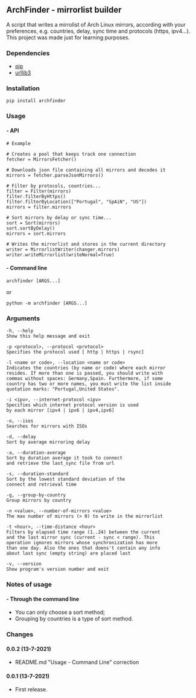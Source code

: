 ## ArchFinder - mirrorlist builder
A script that writes a mirrolist of Arch Linux mirrors, according with your preferences, e.g. countries, delay, sync time and protocols (https, ipv4...). This project was made just for learning purposes.  


### Dependencies
* [pip](https://pip.pypa.io/en/stable/)
* [urllib3](https://urllib3.readthedocs.io/en/latest/index.html)


### Installation
    pip install archfinder


### Usage
#### - API
    # Example

    # Creates a pool that keeps track one connection 
    fetcher = MirrorsFetcher()
    
    # Downloads json file containing all mirrors and decodes it
    mirrors = fetcher.parseJsonMirrors()
    
    # Filter by protocols, countries...
    filter = Filter(mirrors)
    filter.filterByHttps()
    filter.filterByLocation(["Portugal", "SpAiN", "US"])
    mirrors = filter.mirrors
    
    # Sort mirrors by delay or sync time...
    sort = Sort(mirrors)
    sort.sortByDelay()
    mirrors = sort.mirrors

    # Writes the mirrorlist and stores in the current directory
    writer = MirrorlistWriter(changer.mirrors)
    writer.writeMirrorlist(writeNormal=True)

#### - Command line
    archfinder [ARGS...]

or

    python -m archfinder [ARGS...]


### Arguments
    -h, --help            
    Show this help message and exit
    
    -p <protocol>, --protocol <protocol>
    Specifies the protocol used [ http | https | rsync]
    
    -l <name or code>, --location <name or code>
    Indicates the countries (by name or code) where each mirror 
    resides. If more than one is passed, you should write with 
    commas without spaces: Germany,Spain. Furthermore, if some 
    country has two or more names, you must write the list inside 
    quotation marks: "Portugal,United States".
    
    -i <ipv>, --internet-protocol <ipv>
    Specifies which internet protocol version is used 
    by each mirror [ipv4 | ipv6 | ipv4,ipv6]    
    
    -o, --isos            
    Searches for mirrors with ISOs
  
    -d, --delay           
    Sort by average mirroring delay
  
    -a, --duration-average
    Sort by duration average it took to connect 
    and retrieve the last_sync file from url
    
    -s, --duration-standard
    Sort by the lowest standard deviation of the 
    connect and retrieval time
  
    -g, --group-by-country
    Group mirrors by country
  
    -n <value>, --number-of-mirrors <value>
    The max number of mirrors (> 0) to write in the mirrorlist

    -t <hour>, --time-distance <hour>
    Filters by elapsed time range (1..24) between the current 
    and the last mirror sync (current - sync < range). This 
    operation ignores mirrors whose synchronization has more 
    than one day. Also the ones that doens't contain any info 
    about last sync (empty string) are placed last

    -v, --version         
    Show program's version number and exit


### Notes of usage
#### - Through the command line
* You can only choose a sort method;
* Grouping by countries is a type of sort method.


### Changes 
#### 0.0.2 (13-7-2021)
* README.md "Usage - Command Line" correction

#### 0.0.1 (13-7-2021)
* First release.